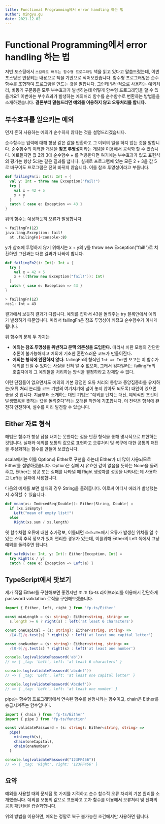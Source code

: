 ```yaml
---
title: Functional Programming에서 error handling 하는 법
author: mingyu.gu
date: 2021.12.02
---
```


# Functional Programming에서 error handling 하는 법

저번 포스팅에서 `스칼라로 배우는 함수형 프로그래밍` 책을 읽고 있다고 말씀드렸는데, 이번 포스팅은 연장되는 내용으로 책을 기반으로 적어보았습니다.
함수형 프로그래밍은 순수함수를 조합하여 프로그램을 만드는 것을 말합니다. 그런데 일반적으로 사용하는 예외처리, 비동기 구문등은 모두 부수효과가 발생하는데 어떻게 함수형 프로그래밍을 할 수 있을까요? 이번에는 부수효과가 발생하는 예외처리 함수를 순수함수로 변환하는 방법들을 소개하겠습니다.
**결론부터 말씀드리면 예외를 이용하지 않고 오류처리를 합니다.**

## 부수효과를 일으키는 예외

먼저 흔히 사용하는 예외가 순수하지 않다는 것을 설명드리겠습니다.

순수함수는 입력에 대해 항상 같은 값을 반환하고 그 이외의 일을 하지 않는 것을 말합니다. 순수함수의 이러한 개념을 **참조 투명성**이라는 개념을 이용해서 공식화 할 수 있습니다. 예로들자면 값 2와 3에 순수함수 + 를 적용한다면 여기에는 부수효과가 없고 표현식의 평가는 항상 5라는 같은 결과를 냅니다. 실제로 프로그램에 있는 모든 2 + 3을 값 5로 바꾸어도 프로그램은 전혀 바뀌지 않습니다. 이를 참조 투명성이라고 부릅니다.

```scala
def failingFn(i: Int): Int = {
  val y: Int = throw new Exception("fail!")
  try {
    val x = 42 + 5
    x + y
  }
  catch { case e: Exception => 43 }
}
```

위의 함수는 예상하듯히 오류가 발생합니다.

```bash
> failingFn(12)
java.lang.Exception: fail!
  at .failingFn(<console>:8)
```

y가 참조에 투명하지 않기 위해서는 x + y의 y를 throw new Exception("fail!")로 치환하면 그전과는 다른 결과가 나와야 합니다.

```scala
def failingFn2(i: Int): Int = {
  try {
    val x = 42 + 5
    x + ((throw new Exception("fail!")): Int)
  }
  catch { case e: Exception => 43 }
}
```

```bash
> failingFn(12)
res1: Int = 43
```

결과에서 보듯히 결과가 다릅니다. 예외를 잡아서 43을 돌려주는 try 블록안에서 예외가 발생하기 때문입니다. 따라서 failingFn은 참조 투명성이 깨졌고 순수함수가 아니게 됩니다.

위 함수의 문제 두 가지는

- **예외는 참조 투명성을 위반하고 문맥 의존성을 도입한다.** 따라서 치환 모형의 간단한 추론이 불가능해지고 예외에 기초한 혼란스러운 코드가 만들어진다.
- **예외는 형식에 안전하지 않다.** failingFn의 형식인 `Int => Int`만 보고는 이 함수가 예외를 던질 수 있다는 사실을 전혀 알 수 없으며, 그래서 컴파일러는 failingFn의 호출자에게 그 예외들을 처리하는 방식을 결정하라고 강제할 수 없다.

이런 단점들이 없으면서도 예외의 기본 장점인 오류 처리의 통합과 중앙집중화를 유지하는(오류 처리 논리를 코드 기반의 여기저기에 널어 놓지 않아도 되도록) 대안이 있으면 좋을 것 입니다. 지금부터 소개하는 대안 기법은 "예외를 던지는 대신, 예외적인 조건이 발생했음을 뜻하는 값을 돌려준다"라는 오래된 착안에 기초합니다. 이 전략은 형식에 완전히 안전하며, 실수를 미리 발견할 수 있습니다.

## Either 자료 형식

해법은 함수가 항상 답을 내지는 못한다는 점을 반환 형식을 통해 명시적으로 표현하는 것입니다. 실패와 예외를 보통의 값으로 표현하고 오류처리 및 복구에 대한 공통의 패턴을 추상화하는 함수를 만들어 보겠습니다.

scala에서는 이를 Option과 Either로 구현을 하는데 Either가 더 많이 사용되므로 Either를 설명하겠습니다. Option은 실패 시 유효한 값이 없음을 뜻하는 None을 돌려주고, Either는 성공 또는 실패를 나타낼 때 Right 생성자를 성공을 나타내는데 사용하고 Left는 실패에 사용합니다.

다음의 예제를 보면 실패의 경우 String을 돌려줍니다. 이로써 어디서 에러가 발생했는지 추적할 수 있습니다.

```scala
def mean(xs: IndexedSeq[Double]): Either[String, Double] =
  if (xs.isEmpty)
    Left("mean of empty list!")
  else
    Right(xs.sum / xs.length)
```

윗 함수처럼 오류에 대한 추가정보, 이를테면 소스코드에서 오류가 발생한 위치를 알 수 있는 스택 추적 정보가 있어 편리한 경우가 있는데, 이를위해 Either의 Left 쪽에서 그냥 예외를 돌려주면 됩니다.

```scala
def safeDiv(x: Int, y: Int): Either[Exception, Int] =
  try Right(x / y)
  catch { case e: Exception => Left(e) }
```

## TypeScript에서 맛보기

제가 직접 Either를 구현해보면 좋겠지만 ㅎ.ㅎ fp-ts 라이브러리를 이용해서 간단하게 password validation 로직을 구현해보겠습니다.

```ts
import { Either, left, right } from 'fp-ts/Either'

const minLength = (s: string): Either<string, string> =>
  s.length >= 6 ? right(s) : left('at least 6 characters')

const oneCapital = (s: string): Either<string, string> =>
  /[A-Z]/g.test(s) ? right(s) : left('at least one capital letter')

const oneNumber = (s: string): Either<string, string> =>
  /[0-9]/g.test(s) ? right(s) : left('at least one number')
```

```ts
console.log(validatePassword('ab'))
// => { _tag: 'Left', left: 'at least 6 characters' }

console.log(validatePassword('abcdef'))
// => { _tag: 'Left', left: 'at least one capital letter' }

console.log(validatePassword('Abcdef'))
// => { _tag: 'Left', left: 'at least one number' }
```

pipe는 함수형 프로그래밍에서 연속된 함수를 실행시키는 함수이고, chain은 Either를 승급시켜주는 함수입니다.

```ts
import { chain } from 'fp-ts/Either'
import { pipe } from 'fp-ts/function'

const validatePassword = (s: string): Either<string, string> =>
  pipe(
    minLength(s),
    chain(oneCapital),
    chain(oneNumber)
  )

console.log(validatePassword("123FF456"))
// => { _tag: 'Right', right: '123FF456' }
```


## 요약​

예외를 사용할 때의 문제점 몇 가지를 지적하고 순수 함수적 오류 처리의 기본 원리를 소개했습니다. 예외를 보통의 값으로 표현하고 고차 함수를 이용해서 오류처리 및 전파의 공통 패턴들을 캡슐화합니다.

위의 방법을 이용하면, 예외는 정말로 복구 불가능한 조건에서만 사용하면 됩니다.
